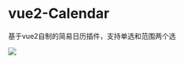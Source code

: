 # vue2-Calendar

基于vue2自制的简易日历插件，支持单选和范围两个选
<p><img src="http://otbeaqz1h.bkt.clouddn.com/vue2-Calendar-img1.png"></p>

